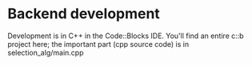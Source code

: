 # Backend development

Development is in C++ in the Code::Blocks IDE.
You'll find an entire c::b project here; the important part (cpp source code) is in selection_alg/main.cpp